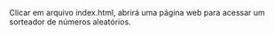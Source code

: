 Clicar em arquivo index.html, abrirá uma página web para acessar um sorteador de números aleatórios.
